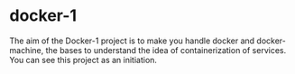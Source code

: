 # docker-1
The aim of the Docker-1 project is to make you handle docker and docker-machine, the bases to understand the idea of containerization of services. You can see this project as an initiation.
